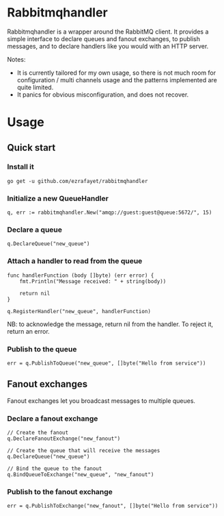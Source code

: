 # Rabbitmqhandler

Rabbitmqhandler is a wrapper around the RabbitMQ client. It provides a simple interface
to declare queues and fanout exchanges, to publish messages, and to declare handlers like 
you would with an HTTP server.

Notes:
- It is currently tailored for my own usage, so there is not much room for
configuration / multi channels usage and the patterns implemented are quite limited.
- It panics for obvious misconfiguration, and does not recover.

# Usage

## Quick start

### Install it
```
go get -u github.com/ezrafayet/rabbitmqhandler
```

### Initialize a new QueueHandler
```
q, err := rabbitmqhandler.New("amqp://guest:guest@queue:5672/", 15)
```

### Declare a queue
```
q.DeclareQueue("new_queue")
```

### Attach a handler to read from the queue
```
func handlerFunction (body []byte) (err error) {
    fmt.Println("Message received: " + string(body))

    return nil
}

q.RegisterHandler("new_queue", handlerFunction)
```

NB: to acknowledge the message, return nil from the handler.
To reject it, return an error.

### Publish to the queue
```
err = q.PublishToQueue("new_queue", []byte("Hello from service"))
```

## Fanout exchanges

Fanout exchanges let you broadcast messages to multiple queues.

### Declare a fanout exchange
```
// Create the fanout
q.DeclareFanoutExchange("new_fanout")

// Create the queue that will receive the messages
q.DeclareQueue("new_queue")

// Bind the queue to the fanout
q.BindQueueToExchange("new_queue", "new_fanout")
```

### Publish to the fanout exchange
```
err = q.PublishToExchange("new_fanout", []byte("Hello from service"))
```
